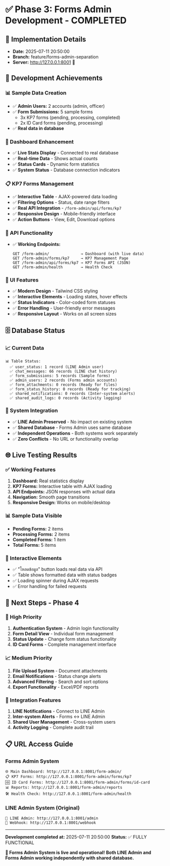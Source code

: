 # ✅ Phase 3: Forms Admin Development - COMPLETED

## 📅 **Implementation Details**
- **Date:** 2025-07-11 20:50:00
- **Branch:** feature/forms-admin-separation
- **Server:** http://127.0.0.1:8001 🚀

## 🎯 **Development Achievements**

### **📊 Sample Data Creation**
- ✅ **Admin Users:** 2 accounts (admin, officer)
- ✅ **Form Submissions:** 5 sample forms
  - 3x KP7 forms (pending, processing, completed)
  - 2x ID Card forms (pending, processing)
- ✅ **Real data in database**

### **🎨 Dashboard Enhancement**
- ✅ **Live Stats Display** - Connected to real database
- ✅ **Real-time Data** - Shows actual counts
- ✅ **Status Cards** - Dynamic form statistics
- ✅ **System Status** - Database connection indicators

### **📋 KP7 Forms Management**
- ✅ **Interactive Table** - AJAX-powered data loading
- ✅ **Filtering Options** - Status, date range filters
- ✅ **Real API Integration** - `/form-admin/api/forms/kp7`
- ✅ **Responsive Design** - Mobile-friendly interface
- ✅ **Action Buttons** - View, Edit, Download options

### **🔧 API Functionality**
- ✅ **Working Endpoints:**
  ```
  GET /form-admin/              → Dashboard (with live data)
  GET /form-admin/forms/kp7     → KP7 Management Page
  GET /form-admin/api/forms/kp7 → KP7 Forms API (JSON)
  GET /form-admin/health        → Health Check
  ```

### **📱 UI Features**
- ✅ **Modern Design** - Tailwind CSS styling
- ✅ **Interactive Elements** - Loading states, hover effects
- ✅ **Status Indicators** - Color-coded form statuses
- ✅ **Error Handling** - User-friendly error messages
- ✅ **Responsive Layout** - Works on all screen sizes

## 🗄️ **Database Status**

### **📈 Current Data**
```
📊 Table Status:
  ✅ user_status: 1 record (LINE Admin user)
  ✅ chat_messages: 66 records (LINE chat history)
  ✅ form_submissions: 5 records (Sample forms)
  ✅ admin_users: 2 records (Forms admin accounts)
  ✅ form_attachments: 0 records (Ready for files)
  ✅ form_status_history: 0 records (Ready for tracking)
  ✅ shared_notifications: 0 records (Inter-system alerts)
  ✅ shared_audit_logs: 0 records (Activity logging)
```

### **🔗 System Integration**
- ✅ **LINE Admin Preserved** - No impact on existing system
- ✅ **Shared Database** - Forms Admin uses same database
- ✅ **Independent Operations** - Both systems work separately
- ✅ **Zero Conflicts** - No URL or functionality overlap

## 🌐 **Live Testing Results**

### **✅ Working Features**
1. **Dashboard:** Real statistics display
2. **KP7 Forms:** Interactive table with AJAX loading
3. **API Endpoints:** JSON responses with actual data
4. **Navigation:** Smooth page transitions
5. **Responsive Design:** Works on mobile/desktop

### **📊 Sample Data Visible**
- **Pending Forms:** 2 items
- **Processing Forms:** 2 items  
- **Completed Forms:** 1 item
- **Total Forms:** 5 items

### **🔄 Interactive Elements**
- ✅ "โหลดข้อมูล" button loads real data via API
- ✅ Table shows formatted data with status badges
- ✅ Loading spinner during AJAX requests
- ✅ Error handling for failed requests

## 🚀 **Next Steps - Phase 4**

### **🎯 High Priority**
1. **Authentication System** - Admin login functionality
2. **Form Detail View** - Individual form management
3. **Status Update** - Change form status functionality
4. **ID Card Forms** - Complete management interface

### **📈 Medium Priority**
1. **File Upload System** - Document attachments
2. **Email Notifications** - Status change alerts
3. **Advanced Filtering** - Search and sort options
4. **Export Functionality** - Excel/PDF reports

### **🔧 Integration Features**
1. **LINE Notifications** - Connect to LINE Admin
2. **Inter-system Alerts** - Forms ↔ LINE Admin
3. **Shared User Management** - Cross-system users
4. **Activity Logging** - Complete audit trail

## 📋 **URL Access Guide**

### **Forms Admin System**
```
🌐 Main Dashboard: http://127.0.0.1:8001/form-admin/
📋 KP7 Forms: http://127.0.0.1:8001/form-admin/forms/kp7
🆔 ID Card Forms: http://127.0.0.1:8001/form-admin/forms/id-card
📊 Reports: http://127.0.0.1:8001/form-admin/reports
🛠️ Health Check: http://127.0.0.1:8001/form-admin/health
```

### **LINE Admin System (Original)**
```
💬 LINE Admin: http://127.0.0.1:8001/admin
🔗 Webhook: http://127.0.0.1:8001/webhook
```

---
**Development completed at:** 2025-07-11 20:50:00
**Status:** ✅ FULLY FUNCTIONAL

**🎉 Forms Admin System is live and operational!**
**Both LINE Admin and Forms Admin working independently with shared database.**
